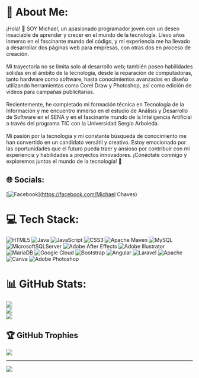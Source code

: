 # 💫 About Me:
¡Hola! 👋 SOY Michael, un apasionado programador joven con un deseo insaciable de aprender y crecer en el mundo de la tecnología. Llevo años inmerso en el fascinante mundo del código, y mi experiencia me ha llevado a desarrollar dos páginas web para empresas, con otras dos en proceso de creación.<br><br>Mi trayectoria no se limita solo al desarrollo web; también poseo habilidades sólidas en el ámbito de la tecnología, desde la reparación de computadoras, tanto hardware como software, hasta conocimientos avanzados en diseño utilizando herramientas como Corel Draw y Photoshop, así como edición de videos para campañas publicitarias.<br><br>Recientemente, he completado mi formación técnica en Tecnología de la Información y me encuentro inmerso en el estudio de Análisis y Desarrollo de Software en el SENA y en el fascinante mundo de la Inteligencia Artificial a través del programa TIC con la Universidad Sergio Arboleda.<br><br>Mi pasión por la tecnología y mi constante búsqueda de conocimiento me han convertido en un candidato versátil y creativo. Estoy emocionado por las oportunidades que el futuro pueda traer y ansioso por contribuir con mi experiencia y habilidades a proyectos innovadores. ¡Conéctate conmigo y exploremos juntos el mundo de la tecnología! 🚀


## 🌐 Socials:
[![Facebook](https://img.shields.io/badge/Facebook-%231877F2.svg?logo=Facebook&logoColor=white)](https://facebook.com/Michael Chaves) 

# 💻 Tech Stack:
![HTML5](https://img.shields.io/badge/html5-%23E34F26.svg?style=for-the-badge&logo=html5&logoColor=white) ![Java](https://img.shields.io/badge/java-%23ED8B00.svg?style=for-the-badge&logo=openjdk&logoColor=white) ![JavaScript](https://img.shields.io/badge/javascript-%23323330.svg?style=for-the-badge&logo=javascript&logoColor=%23F7DF1E) ![CSS3](https://img.shields.io/badge/css3-%231572B6.svg?style=for-the-badge&logo=css3&logoColor=white) ![Apache Maven](https://img.shields.io/badge/Apache%20Maven-C71A36?style=for-the-badge&logo=Apache%20Maven&logoColor=white) ![MySQL](https://img.shields.io/badge/mysql-%2300000f.svg?style=for-the-badge&logo=mysql&logoColor=white) ![MicrosoftSQLServer](https://img.shields.io/badge/Microsoft%20SQL%20Server-CC2927?style=for-the-badge&logo=microsoft%20sql%20server&logoColor=white) ![Adobe After Effects](https://img.shields.io/badge/Adobe%20After%20Effects-9999FF.svg?style=for-the-badge&logo=Adobe%20After%20Effects&logoColor=white) ![Adobe Illustrator](https://img.shields.io/badge/adobe%20illustrator-%23FF9A00.svg?style=for-the-badge&logo=adobe%20illustrator&logoColor=white) ![MariaDB](https://img.shields.io/badge/MariaDB-003545?style=for-the-badge&logo=mariadb&logoColor=white) ![Google Cloud](https://img.shields.io/badge/GoogleCloud-%234285F4.svg?style=for-the-badge&logo=google-cloud&logoColor=white) ![Bootstrap](https://img.shields.io/badge/bootstrap-%238511FA.svg?style=for-the-badge&logo=bootstrap&logoColor=white) ![Angular](https://img.shields.io/badge/angular-%23DD0031.svg?style=for-the-badge&logo=angular&logoColor=white) ![Laravel](https://img.shields.io/badge/laravel-%23FF2D20.svg?style=for-the-badge&logo=laravel&logoColor=white) ![Apache](https://img.shields.io/badge/apache-%23D42029.svg?style=for-the-badge&logo=apache&logoColor=white) ![Canva](https://img.shields.io/badge/Canva-%2300C4CC.svg?style=for-the-badge&logo=Canva&logoColor=white) ![Adobe Photoshop](https://img.shields.io/badge/adobe%20photoshop-%2331A8FF.svg?style=for-the-badge&logo=adobe%20photoshop&logoColor=white)
# 📊 GitHub Stats:
![](https://github-readme-stats.vercel.app/api?username=Michael&theme=shades-of-purple&hide_border=false&include_all_commits=false&count_private=false)<br/>
![](https://github-readme-streak-stats.herokuapp.com/?user=Michael&theme=shades-of-purple&hide_border=false)<br/>
![](https://github-readme-stats.vercel.app/api/top-langs/?username=Michael&theme=shades-of-purple&hide_border=false&include_all_commits=false&count_private=false&layout=compact)

## 🏆 GitHub Trophies
![](https://github-profile-trophy.vercel.app/?username=Michael&theme=radical&no-frame=false&no-bg=true&margin-w=4)

---
[![](https://visitcount.itsvg.in/api?id=Michael&icon=0&color=0)](https://visitcount.itsvg.in)

<!-- Proudly created with GPRM ( https://gprm.itsvg.in ) -->
